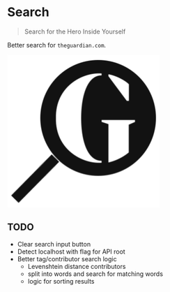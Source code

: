 Search
======

> Search for the Hero Inside Yourself

Better search for `theguardian.com`.

![HIY logo](/frontend/public/images/logo.png)

## TODO

* Clear search input button
* Detect localhost with flag for API root
* Better tag/contributor search logic
  - Levenshtein distance contributors
  - split into words and search for matching words
  - logic for sorting results
